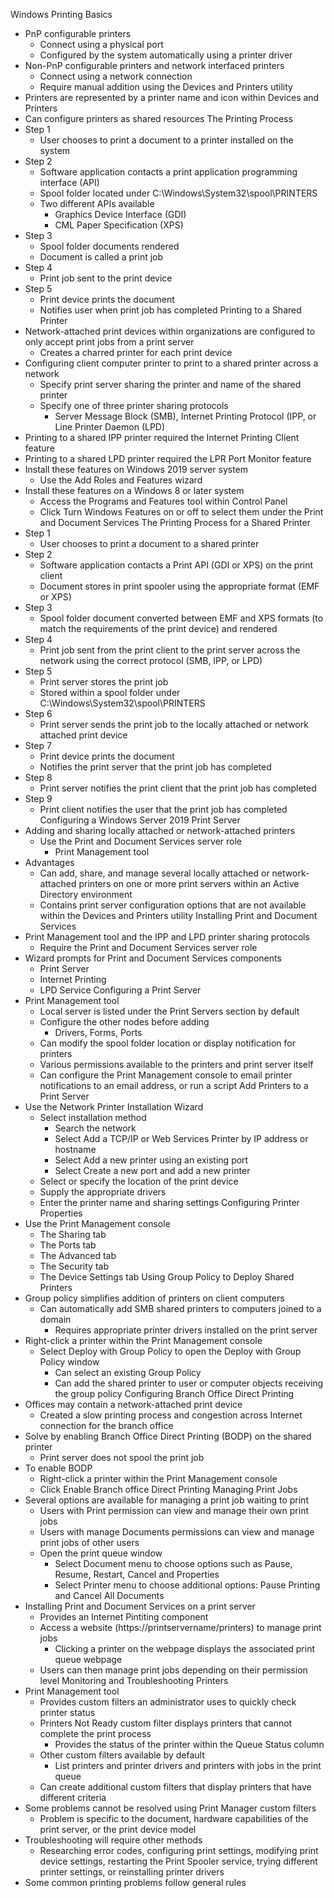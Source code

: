 Windows Printing Basics
* PnP configurable printers
   * Connect using a physical port
   * Configured by the system automatically using a printer driver
* Non-PnP configurable printers and network interfaced printers
   * Connect using a network connection
   * Require manual addition using the Devices and Printers utility
* Printers are represented by a printer name and icon within Devices and Printers
* Can configure printers as shared resources
The Printing Process
* Step 1
   * User chooses to print a document to a printer installed on the system
* Step 2
   * Software application contacts a print application programming interface (API)
   * Spool folder located under C:\Windows\System32\spool\PRINTERS
   * Two different APIs available
      * Graphics Device Interface (GDI)
      * CML Paper Specification (XPS)
* Step 3
   * Spool folder documents rendered
   * Document is called a print job
* Step 4
   * Print job sent to the print device
* Step 5
   * Print device prints the document
   * Notifies user when print job has completed
Printing to a Shared Printer
* Network-attached print devices within organizations are configured to only accept print jobs from a print server
   * Creates a charred printer for each print device
* Configuring client computer printer to print to a shared printer across a network
   * Specify print server sharing the printer and name of the shared printer
   * Specify one of three printer sharing protocols
      * Server Message Block (SMB), Internet Printing Protocol (IPP, or Line Printer Daemon (LPD)
* Printing to a shared IPP printer required the Internet Printing Client feature
* Printing to a shared LPD printer required the LPR Port Monitor feature
* Install these features on Windows 2019 server system
   * Use the Add Roles and Features wizard
* Install these features on a Windows 8 or later system
   * Access the Programs and Features tool within Control Panel
   * Click Turn Windows Features on or off to select them under the Print and Document Services
The Printing Process for a Shared Printer
* Step 1
   * User chooses to print a document to a shared printer
* Step 2
   * Software application contacts a Print API (GDI or XPS) on the print client
   * Document stores in print spooler using the appropriate format (EMF or XPS)
* Step 3
   * Spool folder document converted between EMF and XPS formats (to match the requirements of the print device) and rendered
* Step 4
   * Print job sent from the print client to the print server across the network using the correct protocol (SMB, IPP, or LPD)
* Step 5
   * Print server stores the print job
   * Stored within a spool folder under C:\Windows\System32\spool\PRINTERS
* Step 6
   * Print server sends the print job to the locally attached or network attached print device
* Step 7
   * Print device prints the document
   * Notifies the print server that the print job has completed
* Step 8
   * Print server notifies the print client that the print job has completed
* Step 9
   * Print client notifies the user that the print job has completed
Configuring a Windows Server 2019 Print Server
* Adding and sharing locally attached or network-attached printers
   * Use the Print and Document Services server role
      * Print Management tool
* Advantages
   * Can add, share, and manage several locally attached or network-attached printers on one or more print servers within an Active Directory environment
   * Contains print server configuration options that are not available within the Devices and Printers utility
Installing Print and Document Services
* Print Management tool and the IPP and LPD printer sharing protocols
   * Require the Print and Document Services server role
* Wizard prompts for Print and Document Services components
   * Print Server
   * Internet Printing
   * LPD Service
Configuring a Print Server
* Print Management tool
   * Local server is listed under the Print Servers section by default
   * Configure the other nodes before adding
      * Drivers, Forms, Ports
   * Can modify the spool folder location or display notification for printers
   * Various permissions available to the printers and print server itself
   * Can configure the Print Management console to email printer notifications to an email address, or run a script
Add Printers to a Print Server
* Use the Network Printer Installation Wizard
   * Select installation method
      * Search the network
      * Select Add a TCP/IP or Web Services Printer by IP address or hostname
      * Select Add a new printer using an existing port
      * Select Create a new port and add a new printer
   * Select or specify the location of the print device
   * Supply the appropriate drivers
   * Enter the printer name and sharing settings
Configuring Printer Properties
* Use the Print Management console
   * The Sharing tab
   * The Ports tab
   * The Advanced tab
   * The Security tab
   * The Device Settings tab
Using Group Policy to Deploy Shared Printers
* Group policy simplifies addition of printers on client computers
   * Can automatically add SMB shared printers to computers joined to a domain
      * Requires appropriate printer drivers installed on the print server
* Right-click a printer within the Print Management console
   * Select Deploy with Group Policy to open the Deploy with Group Policy window
      * Can select an existing Group Policy
      * Can add the shared printer to user or computer objects receiving the group policy
Configuring Branch Office Direct Printing
* Offices may contain a network-attached print device
   * Created a slow printing process and congestion across Internet connection for the branch office
* Solve by enabling Branch Office Direct Printing (BODP) on the shared printer
   * Print server does not spool the print job
* To enable BODP
   * Right-click a printer within the Print Management console
   * Click Enable Branch office Direct Printing
Managing Print Jobs
* Several options are available for managing a print job waiting to print
   * Users with Print permission can view and manage their own print jobs
   * Users with manage Documents permissions can view and manage print jobs of other users
   * Open the print queue window
      * Select Document menu to choose options such as Pause, Resume, Restart, Cancel and Properties
      * Select Printer menu to choose additional options: Pause Printing and Cancel All Documents
* Installing Print and Document Services on a print server
   * Provides an Internet Pintiting component
   * Access a website (https://printservername/printers) to manage print jobs
      * Clicking a printer on the webpage displays the associated print queue webpage
   * Users can then manage print jobs depending on their permission level
Monitoring and Troubleshooting Printers
* Print Management tool
   * Provides custom filters an administrator uses to quickly check printer status
   * Printers Not Ready custom filter displays printers that cannot complete the print process
      * Provides the status of the printer within the Queue Status column
   * Other custom filters available by default
      * List printers and printer drivers and printers with jobs in the print queue
   * Can create additional custom filters that display printers that have different criteria
* Some problems cannot be resolved using Print Manager custom filters
   * Problem is specific to the document, hardware capabilities of the print server, or the print device model
* Troubleshooting will require other methods
   * Researching error codes, configuring print settings, modifying print device settings, restarting the Print Spooler service, trying different printer settings, or reinstalling printer drivers
* Some common printing problems follow general rules
